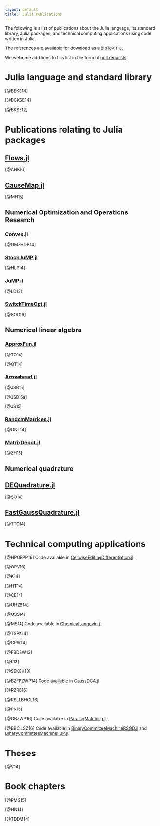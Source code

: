 ```yaml
---
layout: default
title:  Julia Publications
---
```


The following is a list of publications about the Julia language, its standard
library, Julia packages, and technical computing applications using code
written in Julia.

The references are available for download as a [BibTeX file](julia.bib).

We welcome additions to this list in the form of [pull
requests](https://github.com/JuliaLang/julialang.github.com/).

# Julia language and standard library

[@BEKS14]

[@BCKSE14]

[@BKSE12]

# Publications relating to Julia packages

## [Flows.jl](https://github.com/HaraldHofstaetter/Flows.jl)

[@AHK16]

## [CauseMap.jl](https://github.com/cyrusmaher/CauseMap.jl)

[@MH15]

## Numerical Optimization and Operations Research

### [Convex.jl](https://github.com/cvxgrp/Convex.jl)

[@UMZHDB14]

### [StochJuMP.jl](https://github.com/joehuchette/StochJuMP.jl)

[@HLP14]

### [JuMP.jl](https://github.com/JuliaOpt/JuMP.jl)

[@LD13]

### [SwitchTimeOpt.jl](https://github.com/bstellato/SwitchTimeOpt.jl)

[@SOG16]

## Numerical linear algebra

### [ApproxFun.jl](https://github.com/ApproxFun/ApproxFun.jl)

[@TO14]

[@OT14]

### [Arrowhead.jl](https://github.com/ivanslapnicar/Arrowhead.jl)

[@JSB15]

[@JSB15a]

[@JS15]

### [RandomMatrices.jl](https://github.com/jiahao/RandomMatrices.jl)

[@ONT14]

### [MatrixDepot.jl](https://github.com/weijianzhang/MatrixDepot.jl)

[@ZH15]

## Numerical quadrature

## [DEQuadrature.jl](https://github.com/MikaelSlevinsky/DEQuadrature.jl)

[@SO14]

## [FastGaussQuadrature.jl](https://github.com/ajt60gaibb/FastGaussQuadrature.jl)

[@TTO14]

# Technical computing applications

[@HPOEPP16] Code available in [CellwiseEditingDifferentiation.jl](https://github.com/scidom/CellwiseEditingDifferentiation.jl).

[@OPV16]

[@K14]

[@HT14]

[@CE14]

[@UHZB14]

[@GSS14]

[@MS14] Code available in [ChemicalLangevin.jl](https://github.com/mschauer/ChemicalLangevin.jl).

[@TSPK14]

[@CPW14]

[@FBDSW13]

[@L13]

[@SEKBK13]

[@BZFPZWP14] Code available in [GaussDCA.jl](https://github.com/carlobaldassi/GaussDCA.jl).

[@RZRB16]

[@RSLLBHGL16]

[@PK16]

[@GBZWP16] Code available in [ParalogMatching.jl](https://github.com/Mirmu/ParalogMatching.jl).

[@BBCILSZ16] Code available in [BinaryCommitteeMachineRSGD.jl](https://github.com/carlobaldassi/BinaryCommitteeMachineRSGD.jl) and [BinaryCommitteeMachineFBP.jl](https://github.com/carlobaldassi/BinaryCommitteeMachineFBP.jl).

# Theses

[@V14]

# Book chapters

[@PMG15]

[@HN14]

[@TDDM14]
